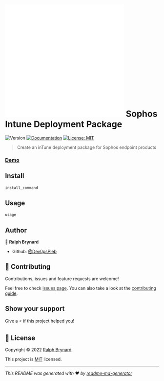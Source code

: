 # ![Sophos Shield [logo]](./assets/images/sophos.png) Sophos Intune Deployment Package
![Version](https://img.shields.io/badge/version-v1.0.0-blue.svg?cacheSeconds=2592000)
[![Documentation](https://img.shields.io/badge/documentation-yes-brightgreen.svg)](docs_url)
[![License: MIT](https://img.shields.io/badge/License-MIT-yellow.svg)](LICENSE)

> Create an inTune deployment package for Sophos endpoint products

### [Demo](demo_url)

## Install

```sh
install_command
```

## Usage

```sh
usage
```

## Author

👤 **Ralph Brynard**

* Github: [@Dev0psPleb](https://github.com/Dev0psPleb)

## 🤝 Contributing

Contributions, issues and feature requests are welcome!

Feel free to check [issues page](issues_page). You can also take a look at the [contributing guide](contrib_guide).

## Show your support

Give a ⭐️ if this project helped you!


## 📝 License

Copyright © 2022 [Ralph Brynard](https://github.com/Dev0psPleb).

This project is [MIT](LICENSE) licensed.

***
_This README was generated with ❤️ by [readme-md-generator](https://github.com/kefranabg/readme-md-generator)_